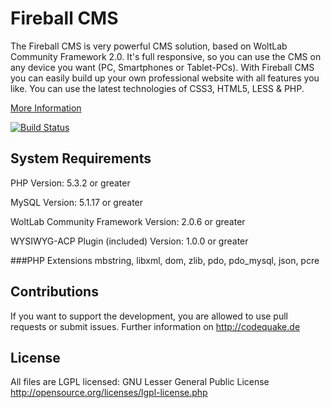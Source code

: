 Fireball CMS
========
The Fireball CMS is very powerful CMS solution, based on WoltLab Community Framework 2.0. It's full responsive, so you can use the CMS on any device you want (PC, Smartphones or Tablet-PCs). With Fireball CMS you can easily build up your own professional website with all features you like. You can use the latest technologies of CSS3, HTML5, LESS & PHP.

[More Information](http://codequake.de/index.php/products/fireball-cms/)

[![Build Status](https://travis-ci.org/codeQuake/Fireball.svg?branch=master)](https://travis-ci.org/codeQuake/Fireball)

System Requirements
-------------------
PHP Version: 5.3.2 or greater

MySQL Version: 5.1.17 or greater

WoltLab Community Framework Version: 2.0.6 or greater

WYSIWYG-ACP Plugin (included) Version: 1.0.0 or greater

###PHP Extensions
mbstring, libxml, dom, zlib, pdo, pdo_mysql, json, pcre

Contributions
----------------
If you want to support the development, you are allowed to use pull requests or submit issues. Further information on http://codequake.de


License
----------------
All files are LGPL licensed: GNU Lesser General Public License http://opensource.org/licenses/lgpl-license.php



